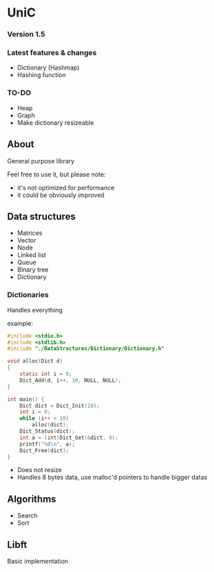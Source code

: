 # UniC

### Version 1.5

### Latest features & changes

- Dictionary (Hashmap)
- Hashing function

### TO-DO

- Heap
- Graph
- Make dictionary resizeable

## About

General purpose library

Feel free to use it, but please note:

- it's not optimized for performance
- it could be obviously improved

## Data structures

- Matrices
- Vector
- Node
- Linked list
- Queue
- Binary tree
- Dictionary

### Dictionaries

Handles everything

example:

```c
#include <stdio.h>
#include <stdlib.h>
#include "./DataStructures/Dictionary/Dictionary.h"

void alloc(Dict d)
{
	static int i = 0;
	Dict_Add(d, i++, 10, NULL, NULL);
}

int main() {
	Dict dict = Dict_Init(10);
	int i = 0;
	while (i++ < 10)
		alloc(dict);
	Dict_Status(dict);
	int a = (int)Dict_Get(&dict, 0);
	printf("%d\n", a);
	Dict_Free(dict);
}

```

- Does not resize
- Handles 8 bytes data, use malloc'd pointers to handle bigger datas

## Algorithms

- Search
- Sort

## Libft

Basic implementation

